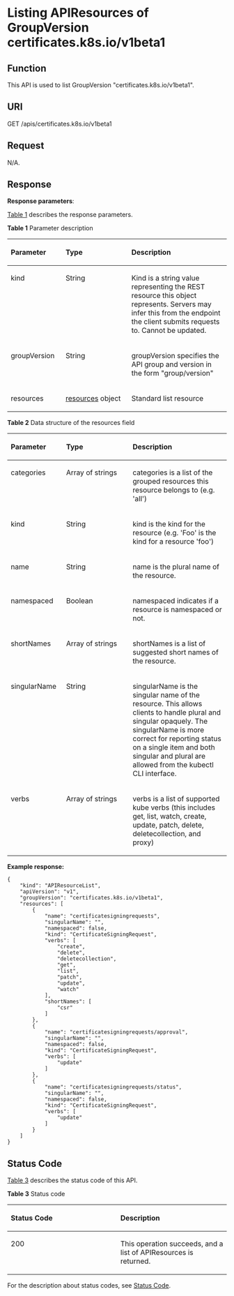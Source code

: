 # Listing APIResources of GroupVersion certificates.k8s.io/v1beta1<a name="cce_02_0197"></a>

## Function<a name="section41689235"></a>

This API is used to list GroupVersion "certificates.k8s.io/v1beta1".

## URI<a name="section39658796"></a>

GET /apis/certificates.k8s.io/v1beta1

## Request<a name="section21384849"></a>

N/A.

## Response<a name="section58245913"></a>

**Response parameters**:

[Table 1](#d0e48269)  describes the response parameters.

**Table  1**  Parameter description

<a name="d0e48269"></a>
<table><thead align="left"><tr id="row5591710"><th class="cellrowborder" valign="top" width="25%" id="mcps1.2.4.1.1"><p id="p50275403"><a name="p50275403"></a><a name="p50275403"></a>Parameter</p>
</th>
<th class="cellrowborder" valign="top" width="30%" id="mcps1.2.4.1.2"><p id="p45775832"><a name="p45775832"></a><a name="p45775832"></a>Type</p>
</th>
<th class="cellrowborder" valign="top" width="45%" id="mcps1.2.4.1.3"><p id="p16854893"><a name="p16854893"></a><a name="p16854893"></a>Description</p>
</th>
</tr>
</thead>
<tbody><tr id="row23069107"><td class="cellrowborder" valign="top" width="25%" headers="mcps1.2.4.1.1 "><p id="p56658385"><a name="p56658385"></a><a name="p56658385"></a>kind</p>
</td>
<td class="cellrowborder" valign="top" width="30%" headers="mcps1.2.4.1.2 "><p id="p25926512"><a name="p25926512"></a><a name="p25926512"></a>String</p>
</td>
<td class="cellrowborder" valign="top" width="45%" headers="mcps1.2.4.1.3 "><p id="p19672760"><a name="p19672760"></a><a name="p19672760"></a>Kind is a string value representing the REST resource this object represents. Servers may infer this from the endpoint the client submits requests to. Cannot be updated.</p>
</td>
</tr>
<tr id="row42837114"><td class="cellrowborder" valign="top" width="25%" headers="mcps1.2.4.1.1 "><p id="p47254225"><a name="p47254225"></a><a name="p47254225"></a>groupVersion</p>
</td>
<td class="cellrowborder" valign="top" width="30%" headers="mcps1.2.4.1.2 "><p id="p2387045"><a name="p2387045"></a><a name="p2387045"></a>String</p>
</td>
<td class="cellrowborder" valign="top" width="45%" headers="mcps1.2.4.1.3 "><p id="p59132957"><a name="p59132957"></a><a name="p59132957"></a>groupVersion specifies the API group and version in the form "group/version"</p>
</td>
</tr>
<tr id="row62434570"><td class="cellrowborder" valign="top" width="25%" headers="mcps1.2.4.1.1 "><p id="p24035444"><a name="p24035444"></a><a name="p24035444"></a>resources</p>
</td>
<td class="cellrowborder" valign="top" width="30%" headers="mcps1.2.4.1.2 "><p id="p713975"><a name="p713975"></a><a name="p713975"></a><a href="#d0e48319">resources</a> object</p>
</td>
<td class="cellrowborder" valign="top" width="45%" headers="mcps1.2.4.1.3 "><p id="p50725899"><a name="p50725899"></a><a name="p50725899"></a>Standard list resource</p>
</td>
</tr>
</tbody>
</table>

**Table  2**  Data structure of the resources field

<a name="d0e48319"></a>
<table><thead align="left"><tr id="row47597760"><th class="cellrowborder" valign="top" width="25.252525252525253%" id="mcps1.2.4.1.1"><p id="p30213385"><a name="p30213385"></a><a name="p30213385"></a>Parameter</p>
</th>
<th class="cellrowborder" valign="top" width="30.303030303030305%" id="mcps1.2.4.1.2"><p id="p31365126"><a name="p31365126"></a><a name="p31365126"></a>Type</p>
</th>
<th class="cellrowborder" valign="top" width="44.44444444444445%" id="mcps1.2.4.1.3"><p id="p57547296"><a name="p57547296"></a><a name="p57547296"></a>Description</p>
</th>
</tr>
</thead>
<tbody><tr id="row30819390"><td class="cellrowborder" valign="top" width="25.252525252525253%" headers="mcps1.2.4.1.1 "><p id="p13342665"><a name="p13342665"></a><a name="p13342665"></a>categories</p>
</td>
<td class="cellrowborder" valign="top" width="30.303030303030305%" headers="mcps1.2.4.1.2 "><p id="p7014056"><a name="p7014056"></a><a name="p7014056"></a>Array of strings</p>
</td>
<td class="cellrowborder" valign="top" width="44.44444444444445%" headers="mcps1.2.4.1.3 "><p id="p31267652"><a name="p31267652"></a><a name="p31267652"></a>categories is a list of the grouped resources this resource belongs to (e.g. 'all')</p>
</td>
</tr>
<tr id="row12973412"><td class="cellrowborder" valign="top" width="25.252525252525253%" headers="mcps1.2.4.1.1 "><p id="p44213413"><a name="p44213413"></a><a name="p44213413"></a>kind</p>
</td>
<td class="cellrowborder" valign="top" width="30.303030303030305%" headers="mcps1.2.4.1.2 "><p id="p24516695"><a name="p24516695"></a><a name="p24516695"></a>String</p>
</td>
<td class="cellrowborder" valign="top" width="44.44444444444445%" headers="mcps1.2.4.1.3 "><p id="p39695265"><a name="p39695265"></a><a name="p39695265"></a>kind is the kind for the resource (e.g. 'Foo' is the kind for a resource 'foo')</p>
</td>
</tr>
<tr id="row21713071"><td class="cellrowborder" valign="top" width="25.252525252525253%" headers="mcps1.2.4.1.1 "><p id="p13928337"><a name="p13928337"></a><a name="p13928337"></a>name</p>
</td>
<td class="cellrowborder" valign="top" width="30.303030303030305%" headers="mcps1.2.4.1.2 "><p id="p54453536"><a name="p54453536"></a><a name="p54453536"></a>String</p>
</td>
<td class="cellrowborder" valign="top" width="44.44444444444445%" headers="mcps1.2.4.1.3 "><p id="p48660291"><a name="p48660291"></a><a name="p48660291"></a>name is the plural name of the resource.</p>
</td>
</tr>
<tr id="row35289440"><td class="cellrowborder" valign="top" width="25.252525252525253%" headers="mcps1.2.4.1.1 "><p id="p39872381"><a name="p39872381"></a><a name="p39872381"></a>namespaced</p>
</td>
<td class="cellrowborder" valign="top" width="30.303030303030305%" headers="mcps1.2.4.1.2 "><p id="p8437410"><a name="p8437410"></a><a name="p8437410"></a>Boolean</p>
</td>
<td class="cellrowborder" valign="top" width="44.44444444444445%" headers="mcps1.2.4.1.3 "><p id="p12341624"><a name="p12341624"></a><a name="p12341624"></a>namespaced indicates if a resource is namespaced or not.</p>
</td>
</tr>
<tr id="row43965757"><td class="cellrowborder" valign="top" width="25.252525252525253%" headers="mcps1.2.4.1.1 "><p id="p4456542"><a name="p4456542"></a><a name="p4456542"></a>shortNames</p>
</td>
<td class="cellrowborder" valign="top" width="30.303030303030305%" headers="mcps1.2.4.1.2 "><p id="p25435653"><a name="p25435653"></a><a name="p25435653"></a>Array of strings</p>
</td>
<td class="cellrowborder" valign="top" width="44.44444444444445%" headers="mcps1.2.4.1.3 "><p id="p47021975"><a name="p47021975"></a><a name="p47021975"></a>shortNames is a list of suggested short names of the resource.</p>
</td>
</tr>
<tr id="row20544597"><td class="cellrowborder" valign="top" width="25.252525252525253%" headers="mcps1.2.4.1.1 "><p id="p53499637"><a name="p53499637"></a><a name="p53499637"></a>singularName</p>
</td>
<td class="cellrowborder" valign="top" width="30.303030303030305%" headers="mcps1.2.4.1.2 "><p id="p38503350"><a name="p38503350"></a><a name="p38503350"></a>String</p>
</td>
<td class="cellrowborder" valign="top" width="44.44444444444445%" headers="mcps1.2.4.1.3 "><p id="p31763647"><a name="p31763647"></a><a name="p31763647"></a>singularName is the singular name of the resource. This allows clients to handle plural and singular opaquely. The singularName is more correct for reporting status on a single item and both singular and plural are allowed from the kubectl CLI interface.</p>
</td>
</tr>
<tr id="row17437375"><td class="cellrowborder" valign="top" width="25.252525252525253%" headers="mcps1.2.4.1.1 "><p id="p3141256"><a name="p3141256"></a><a name="p3141256"></a>verbs</p>
</td>
<td class="cellrowborder" valign="top" width="30.303030303030305%" headers="mcps1.2.4.1.2 "><p id="p53115182"><a name="p53115182"></a><a name="p53115182"></a>Array of strings</p>
</td>
<td class="cellrowborder" valign="top" width="44.44444444444445%" headers="mcps1.2.4.1.3 "><p id="p7362456"><a name="p7362456"></a><a name="p7362456"></a>verbs is a list of supported kube verbs (this includes get, list, watch, create, update, patch, delete, deletecollection, and proxy)</p>
</td>
</tr>
</tbody>
</table>

**Example response:**

```
{
    "kind": "APIResourceList",
    "apiVersion": "v1",
    "groupVersion": "certificates.k8s.io/v1beta1",
    "resources": [
        {
            "name": "certificatesigningrequests",
            "singularName": "",
            "namespaced": false,
            "kind": "CertificateSigningRequest",
            "verbs": [
                "create",
                "delete",
                "deletecollection",
                "get",
                "list",
                "patch",
                "update",
                "watch"
            ],
            "shortNames": [
                "csr"
            ]
        },
        {
            "name": "certificatesigningrequests/approval",
            "singularName": "",
            "namespaced": false,
            "kind": "CertificateSigningRequest",
            "verbs": [
                "update"
            ]
        },
        {
            "name": "certificatesigningrequests/status",
            "singularName": "",
            "namespaced": false,
            "kind": "CertificateSigningRequest",
            "verbs": [
                "update"
            ]
        }
    ]
}
```

## Status Code<a name="section54451175"></a>

[Table 3](#d0e48420)  describes the status code of this API.

**Table  3**  Status code

<a name="d0e48420"></a>
<table><thead align="left"><tr id="row12429495"><th class="cellrowborder" valign="top" width="50%" id="mcps1.2.3.1.1"><p id="p156188"><a name="p156188"></a><a name="p156188"></a>Status Code</p>
</th>
<th class="cellrowborder" valign="top" width="50%" id="mcps1.2.3.1.2"><p id="p12651253"><a name="p12651253"></a><a name="p12651253"></a>Description</p>
</th>
</tr>
</thead>
<tbody><tr id="row18118571"><td class="cellrowborder" valign="top" width="50%" headers="mcps1.2.3.1.1 "><p id="p58318117"><a name="p58318117"></a><a name="p58318117"></a>200</p>
</td>
<td class="cellrowborder" valign="top" width="50%" headers="mcps1.2.3.1.2 "><p id="p26147019"><a name="p26147019"></a><a name="p26147019"></a>This operation succeeds, and a list of APIResources is returned.</p>
</td>
</tr>
</tbody>
</table>

For the description about status codes, see  [Status Code](status-code.md).

